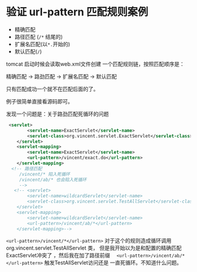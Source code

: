# 验证 url-pattern 匹配规则案例

- 精确匹配
- 路径匹配 (`/*` 结尾的)
- 扩展名匹配(以`*.`开始的)
- 默认匹配(`/`)

tomcat 启动时候会读取web.xml文件创建 一个匹配规则链，按照匹配顺序是：

精确匹配 -> 路劲匹配 -> 扩展名匹配  -> 默认匹配

只有匹配成功一个就不在匹配后面的了。

例子很简单直接看源码即可。


发现一个问题是：关于路劲匹配死循环的问题
```xml
 <servlet>
        <servlet-name>ExactServlet</servlet-name>
        <servlet-class>org.vincent.servlet.ExactServlet</servlet-class>
    </servlet>
    <servlet-mapping>
        <servlet-name>ExactServlet</servlet-name>
        <url-pattern>/vincent/exact.do</url-pattern>
    </servlet-mapping>
  <!-- 路径匹配
     /vincent/* 陷入死循环
     /vincent/ab/* 也会陷入死循环
     -->
   <!-- <servlet>
        <servlet-name>wildcardServlet</servlet-name>
        <servlet-class>org.vincent.servlet.TestAllServlet</servlet-class>
    </servlet>
    <servlet-mapping>
        <servlet-name>wildcardServlet</servlet-name>
        <url-pattern>/vincent/ab/*</url-pattern>
    </servlet-mapping>-->
```

`<url-pattern>/vincent/*</url-pattern>` 对于这个的规则造成循环调用org.vincent.servlet.TestAllServlet 类，
但是我开始以为是和配置的精确匹配ExactServlet冲突了 ，然后我在加了路径前缀 `  <url-pattern>/vincent/ab/*</url-pattern>` 触发TestAllServlet访问还是
一直死循环。不知道什么问题。